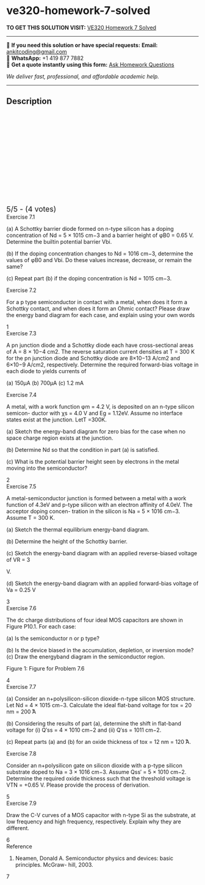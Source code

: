 # ve320-homework-7-solved
**TO GET THIS SOLUTION VISIT:** [VE320 Homework 7 Solved](https://www.ankitcodinghub.com/product/ve320-homework-7-solved/)


---

📩 **If you need this solution or have special requests:** **Email:** ankitcoding@gmail.com  
📱 **WhatsApp:** +1 419 877 7882  
📄 **Get a quote instantly using this form:** [Ask Homework Questions](https://www.ankitcodinghub.com/services/ask-homework-questions/)

*We deliver fast, professional, and affordable academic help.*

---

<h2>Description</h2>



<div class="kk-star-ratings kksr-auto kksr-align-center kksr-valign-top" data-payload="{&quot;align&quot;:&quot;center&quot;,&quot;id&quot;:&quot;99192&quot;,&quot;slug&quot;:&quot;default&quot;,&quot;valign&quot;:&quot;top&quot;,&quot;ignore&quot;:&quot;&quot;,&quot;reference&quot;:&quot;auto&quot;,&quot;class&quot;:&quot;&quot;,&quot;count&quot;:&quot;4&quot;,&quot;legendonly&quot;:&quot;&quot;,&quot;readonly&quot;:&quot;&quot;,&quot;score&quot;:&quot;5&quot;,&quot;starsonly&quot;:&quot;&quot;,&quot;best&quot;:&quot;5&quot;,&quot;gap&quot;:&quot;4&quot;,&quot;greet&quot;:&quot;Rate this product&quot;,&quot;legend&quot;:&quot;5\/5 - (4 votes)&quot;,&quot;size&quot;:&quot;24&quot;,&quot;title&quot;:&quot;VE320 Homework 7 Solved&quot;,&quot;width&quot;:&quot;138&quot;,&quot;_legend&quot;:&quot;{score}\/{best} - ({count} {votes})&quot;,&quot;font_factor&quot;:&quot;1.25&quot;}">

<div class="kksr-stars">

<div class="kksr-stars-inactive">
            <div class="kksr-star" data-star="1" style="padding-right: 4px">


<div class="kksr-icon" style="width: 24px; height: 24px;"></div>
        </div>
            <div class="kksr-star" data-star="2" style="padding-right: 4px">


<div class="kksr-icon" style="width: 24px; height: 24px;"></div>
        </div>
            <div class="kksr-star" data-star="3" style="padding-right: 4px">


<div class="kksr-icon" style="width: 24px; height: 24px;"></div>
        </div>
            <div class="kksr-star" data-star="4" style="padding-right: 4px">


<div class="kksr-icon" style="width: 24px; height: 24px;"></div>
        </div>
            <div class="kksr-star" data-star="5" style="padding-right: 4px">


<div class="kksr-icon" style="width: 24px; height: 24px;"></div>
        </div>
    </div>

<div class="kksr-stars-active" style="width: 138px;">
            <div class="kksr-star" style="padding-right: 4px">


<div class="kksr-icon" style="width: 24px; height: 24px;"></div>
        </div>
            <div class="kksr-star" style="padding-right: 4px">


<div class="kksr-icon" style="width: 24px; height: 24px;"></div>
        </div>
            <div class="kksr-star" style="padding-right: 4px">


<div class="kksr-icon" style="width: 24px; height: 24px;"></div>
        </div>
            <div class="kksr-star" style="padding-right: 4px">


<div class="kksr-icon" style="width: 24px; height: 24px;"></div>
        </div>
            <div class="kksr-star" style="padding-right: 4px">


<div class="kksr-icon" style="width: 24px; height: 24px;"></div>
        </div>
    </div>
</div>


<div class="kksr-legend" style="font-size: 19.2px;">
            5/5 - (4 votes)    </div>
    </div>
<div class="page" title="Page 1">
<div class="layoutArea">
<div class="column">
Exercise 7.1

(a) A Schottky barrier diode formed on n-type silicon has a doping concentration of Nd = 5 × 1015 cm−3 and a barrier height of φB0 = 0.65 V. Determine the builtin potential barrier Vbi.

(b) If the doping concentration changes to Nd = 1016 cm−3, determine the values of φB0 and Vbi. Do these values increase, decrease, or remain the same?

(c) Repeat part (b) if the doping concentration is Nd = 1015 cm−3.

</div>
</div>
<div class="layoutArea">
<div class="column">
Exercise 7.2

For a p type semiconductor in contact with a metal, when does it form a Schottky contact, and when does it form an Ohmic contact? Please draw the energy band diagram for each case, and explain using your own words

</div>
</div>
<div class="layoutArea">
<div class="column">
1

</div>
</div>
</div>
<div class="page" title="Page 2">
<div class="layoutArea">
<div class="column">
Exercise 7.3

A pn junction diode and a Schottky diode each have cross-sectional areas of A = 8 × 10−4 cm2. The reverse saturation current densities at T = 300 K for the pn junction diode and Schottky diode are 8×10−13 A/cm2 and 6×10−9 A/cm2, respectively. Determine the required forward-bias voltage in each diode to yields currents of

(a) 150μA (b) 700μA (c) 1.2 mA

</div>
</div>
<div class="layoutArea">
<div class="column">
Exercise 7.4

A metal, with a work function φm = 4.2 V, is deposited on an n-type silicon semicon- ductor with χs = 4.0 V and Eg = 1.12eV. Assume no interface states exist at the junction. LetT =300K.

(a) Sketch the energy-band diagram for zero bias for the case when no space charge region exists at the junction.

(b) Determine Nd so that the condition in part (a) is satisfied.

(c) What is the potential barrier height seen by electrons in the metal moving into the semiconductor?

</div>
</div>
<div class="layoutArea">
<div class="column">
2

</div>
</div>
</div>
<div class="page" title="Page 3">
<div class="layoutArea">
<div class="column">
Exercise 7.5

A metal-semiconductor junction is formed between a metal with a work function of 4.3eV and p-type silicon with an electron affinity of 4.0eV. The acceptor doping concen- tration in the silicon is Na = 5 × 1016 cm−3. Assume T = 300 K.

(a) Sketch the thermal equilibrium energy-band diagram.

(b) Determine the height of the Schottky barrier.

(c) Sketch the energy-band diagram with an applied reverse-biased voltage of VR = 3

V.

(d) Sketch the energy-band diagram with an applied forward-bias voltage of Va = 0.25 V

</div>
</div>
<div class="layoutArea">
<div class="column">
3

</div>
</div>
</div>
<div class="page" title="Page 4">
<div class="layoutArea">
<div class="column">
Exercise 7.6

The dc charge distributions of four ideal MOS capacitors are shown in Figure P10.1. For each case:

(a) Is the semiconductor n or p type?

(b) Is the device biased in the accumulation, depletion, or inversion mode? (c) Draw the energyband diagram in the semiconductor region.

Figure 1: Figure for Problem 7.6

</div>
</div>
<div class="layoutArea">
<div class="column">
4

</div>
</div>
</div>
<div class="page" title="Page 5">
<div class="layoutArea">
<div class="column">
Exercise 7.7

(a) Consider an n+polysilicon-silicon dioxide-n-type silicon MOS structure. Let Nd = 4 × 1015 cm−3. Calculate the ideal flat-band voltage for tox = 20 nm = 200 ̊A

(b) Considering the results of part (a), determine the shift in flat-band voltage for (i) Q′ss = 4 × 1010 cm−2 and (ii) Q′ss = 1011 cm−2.

(c) Repeat parts (a) and (b) for an oxide thickness of tox = 12 nm = 120 ̊A.

</div>
</div>
<div class="layoutArea">
<div class="column">
Exercise 7.8

Consider an n+polysilicon gate on silicon dioxide with a p-type silicon substrate doped to Na = 3 × 1016 cm−3. Assume Qss′ = 5 × 1010 cm−2. Determine the required oxide thickness such that the threshold voltage is VTN = +0.65 V. Please provide the process of derivation.

</div>
</div>
<div class="layoutArea">
<div class="column">
5

</div>
</div>
</div>
<div class="page" title="Page 6">
<div class="layoutArea">
<div class="column">
Exercise 7.9

Draw the C-V curves of a MOS capacitor with n-type Si as the substrate, at low frequency and high frequency, respectively. Explain why they are different.

</div>
</div>
<div class="layoutArea">
<div class="column">
6

</div>
</div>
</div>
<div class="page" title="Page 7">
<div class="layoutArea">
<div class="column">
Reference

1. Neamen, Donald A. Semiconductor physics and devices: basic principles. McGraw- hill, 2003.

</div>
</div>
<div class="layoutArea">
<div class="column">
7

</div>
</div>
</div>
